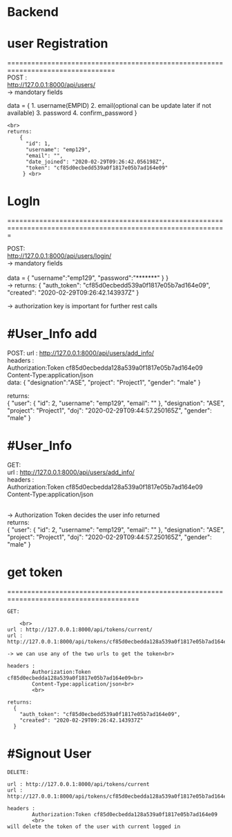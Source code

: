 # Backend

# user Registration
=================================================================================<br>
POST :<br>
  http://127.0.0.1:8000/api/users/  <br>
  -> mandotary fields<br>
  
  data  = {
      1. username(EMPID)
      2. email(optional can be update later if not available)
      3. password
      4. confirm_password
      }
    
    <br>
    returns:
        {
          "id": 1,
          "username": "emp129",
          "email": "",
          "date_joined": "2020-02-29T09:26:42.056198Z",
          "token": "cf85d0ecbedd539a0f1817e05b7ad164e09"
         } <br>
      
     
# LogIn
=============================================================================================================<br>

POST:
<br>
http://127.0.0.1:8000/api/users/login/<br>
  -> mandatory fields<br>
    <br>
        data = {
            "username":"emp129",
            "password":"*******"
          }
        }
        <br>
    -> returns:
      {
        "auth_token": "cf85d0ecbedd539a0f1817e05b7ad164e09",
        "created": "2020-02-29T09:26:42.143937Z"
      }
  
  
  -> authorization key is important for further rest calls<br>
  
  #User_Info add<br>
 ==================================================================================================================
 
 POST:
    url : http://127.0.0.1:8000/api/users/add_info/<br>
    headers : <br>
            Authorization:Token cf85d0ecbedda128a539a0f1817e05b7ad164e09<br>
            Content-Type:application/json<br>
    data:
            {
              "designation":"ASE",
              "project": "Project1",
              "gender": "male"
            }
            
            
   returns:<br>
          {
            "user": {
                "id": 2,
                "username": "emp129",
                "email": ""
            },
            "designation": "ASE",
            "project": "Project1",
            "doj": "2020-02-29T09:44:57.250165Z",
            "gender": "male"
        }
          
  
  #User_Info <br>
 ==================================================================================================================
 
 GET:<br>
    url : http://127.0.0.1:8000/api/users/add_info/<br>
    headers : <br>
            Authorization:Token cf85d0ecbedda128a539a0f1817e05b7ad164e09<br>
            Content-Type:application/json<br>
            <br>
    
   -> Authorization Token decides the user info returned
            <br>
    returns:<br>
          {
            "user": {
                "id": 2,
                "username": "emp129",
                "email": ""
            },
            "designation": "ASE",
            "project": "Project1",
            "doj": "2020-02-29T09:44:57.250165Z",
            "gender": "male"
        }
  
  # get token
  =======================================================================================<br>
  
    GET:
		
		<br>
    url : http://127.0.0.1:8000/api/tokens/current/
    url : http://127.0.0.1:8000/api/tokens/cf85d0ecbedda128a539a0f1817e05b7ad164e09/
    
    -> we can use any of the two urls to get the token<br>
    
    headers : 
            Authorization:Token cf85d0ecbedda128a539a0f1817e05b7ad164e09<br>
            Content-Type:application/json<br>
            <br>
            
    returns:
      {
        "auth_token": "cf85d0ecbedd539a0f1817e05b7ad164e09",
        "created": "2020-02-29T09:26:42.143937Z"
      }
    
 #Signout User<br>
========================================================================================================

    DELETE:
    
    url : http://127.0.0.1:8000/api/tokens/current
    url : http://127.0.0.1:8000/api/tokens/cf85d0ecbedda128a539a0f1817e05b7ad164e09
    
    headers : 
            Authorization:Token cf85d0ecbedda128a539a0f1817e05b7ad164e09
            <br>
    will delete the token of the user with current logged in 
    
    
 
 
    
    
    


  
